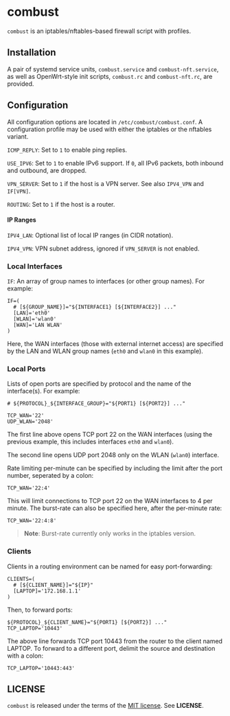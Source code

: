 combust
=======
`combust` is an iptables/nftables-based firewall script with profiles.


Installation
------------
A pair of systemd service units, `combust.service` and `combust-nft.service`, as
well as OpenWrt-style init scripts, `combust.rc` and `combust-nft.rc`, are
provided.


Configuration
-------------
All configuration options are located in `/etc/combust/combust.conf`.  A
configuration profile may be used with either the iptables or the nftables
variant.

`ICMP_REPLY`: Set to `1` to enable ping replies.

`USE_IPV6`: Set to `1` to enable IPv6 support. If `0`, all IPv6 packets, both
inbound and outbound, are dropped.

`VPN_SERVER`: Set to `1` if the host is a VPN server. See also `IPV4_VPN` and
`IF[VPN]`.

`ROUTING`: Set to `1` if the host is a router.


#### IP Ranges
`IPV4_LAN`: Optional list of local IP ranges (in CIDR notation).

`IPV4_VPN`: VPN subnet address, ignored if `VPN_SERVER` is not enabled.


### Local Interfaces
`IF`: An array of group names to interfaces (or other group names).  For
example:

    IF=(
      # [${GROUP_NAME}]="${INTERFACE1} [${INTERFACE2}] ..."
      [LAN]='eth0'
      [WLAN]='wlan0'
      [WAN]='LAN WLAN'
    )

Here, the WAN interfaces (those with external internet access) are specified by
the LAN and WLAN group names (`eth0` and `wlan0` in this example).


### Local Ports
Lists of open ports are specified by protocol and the name of the interface(s).
For example:

    # ${PROTOCOL}_${INTERFACE_GROUP}="${PORT1} [${PORT2}] ..."

    TCP_WAN='22'
    UDP_WLAN='2048'

The first line above opens TCP port 22 on the WAN interfaces (using the previous
example, this includes interfaces `eth0` and `wlan0`).

The second line opens UDP port 2048 only on the WLAN (`wlan0`) interface.

Rate limiting per-minute can be specified by including the limit after the port
number, seperated by a colon:

    TCP_WAN='22:4'

This will limit connections to TCP port 22 on the WAN interfaces to 4 per
minute.  The burst-rate can also be specified here, after the per-minute rate:

    TCP_WAN='22:4:8'

> **Note**: Burst-rate currently only works in the iptables version.


### Clients
Clients in a routing environment can be named for easy port-forwarding:

    CLIENTS=(
      # [${CLIENT_NAME}]="${IP}"
      [LAPTOP]='172.168.1.1'
    )

Then, to forward ports:

    ${PROTOCOL}_${CLIENT_NAME}="${PORT1} [${PORT2}] ..."
    TCP_LAPTOP='10443'

The above line forwards TCP port 10443 from the router to the client named
LAPTOP.  To forward to a different port, delimit the source and destination with
a colon:

    TCP_LAPTOP='10443:443'


LICENSE
-------
`combust` is released under the terms of the
[MIT license](http://tldrlegal.com/license/mit-license). See **LICENSE**.
